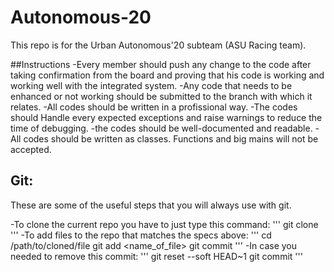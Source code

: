 # Autonomous-20
This repo is for the Urban Autonomous'20 subteam (ASU Racing team).

##Instructions
-Every member should push any change to the code after taking confirmation from the board and proving that his code is working and working well with the integrated system.
-Any code that needs to be enhanced or not working should be submitted to the branch with which it relates.
-All codes should be written in a profissional way.
-The codes should Handle every expected exceptions and raise warnings to reduce the time of debugging.
-the codes should be well-documented and readable.
-All codes should be written as classes. Functions and big mains will not be accepted.

## Git:

These are some of the useful steps that you will always use with git.

-To clone the current repo you have to just type this command:
'''
git clone
'''
-To add files to the repo that matches the specs above:
'''
cd /path/to/cloned/file
git add <name_of_file>
git commit
'''
-In case you needed to remove this commit:
'''
git reset --soft HEAD~1
git commit
'''

